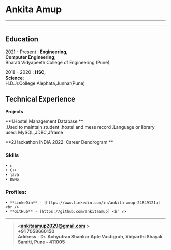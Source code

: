 Ankita Amup 
============

----

<!-- >  In this style, the resume starts with a blockquote, where
>  you can briefly list your specialties, or include a salient
>  quote. Ending a line with a backslash forces a line break. -->

----

Education
---------

2021 - Present
:   **Engineering,<br /> Computer Engineering**; <br />Bharati Vidyapeeth College of Engineering (Pune)

2018 - 2020
:   **HSC, <br />Science**; <br />H.D.Jr.College Alephata,Junnar(Pune)

Technical Experience
--------------------
**Projects**<br />

**1.Hostel Management Database **<br />
    .Used to maintain student ,hostel and mess record
    .Language or library used: MySQL,JDBC,Jframe
    
**2.Hackathon INDIA 2022: Career Dendrogram **<br />

### Skills 
    • c
    • C++
    • java
    • DBMS
    
### Profiles:
    • **LinkeDin** - [https://www.linkedin.com/in/ankita-amup-24849121a] <br />
    • **GitHub** - [https://github.com/ankitaamup] <br /> 
    
----

> **<ankitaamup2029@gmail.com ><br /> +91 7058660150 <br />
> Address - Dr. Achyutrao Shankar Apte Vastigruh, Vidyarthi Shayak Samiti,  Pune - 411005**
  
